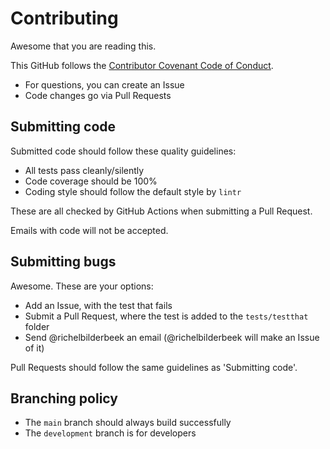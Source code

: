 # Contributing

Awesome that you are reading this.

This GitHub follows the [Contributor Covenant Code of Conduct](CODE_OF_CONDUCT.md).

- For questions, you can create an Issue
- Code changes go via Pull Requests

## Submitting code

Submitted code should follow these quality guidelines:

- All tests pass cleanly/silently
- Code coverage should be 100%
- Coding style should follow the default style by `lintr`

These are all checked by GitHub Actions when submitting
a Pull Request.

Emails with code will not be accepted.

## Submitting bugs

Awesome. These are your options:

- Add an Issue, with the test that fails
- Submit a Pull Request, where the test is added to the `tests/testthat` folder
- Send @richelbilderbeek an email (@richelbilderbeek will make an Issue of it)

Pull Requests should follow the same guidelines as 'Submitting code'.

## Branching policy

- The `main` branch should always build successfully
- The `development` branch is for developers
